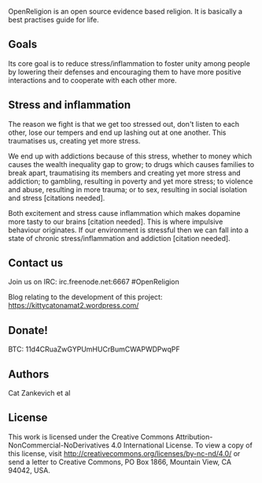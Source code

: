 OpenReligion is an open source evidence based religion.
It is basically a best practises guide for life.

Goals
---------

Its core goal is to reduce stress/inflammation to foster unity among people by lowering their defenses and encouraging them to have more positive interactions and to cooperate with each other more. 

Stress and inflammation
----------

The reason we fight is that we get too stressed out, don't listen to each other, lose our tempers and end up lashing out at one another. This traumatises us, creating yet more stress. 

We end up with addictions because of this stress, whether to money which causes the wealth inequality gap to grow; to drugs which causes families to break apart, traumatising its members and creating yet more stress and addiction; to gambling, resulting in poverty and yet more stress; to violence and abuse, resulting in more trauma; or to sex, resulting in social isolation and stress [citations needed].

Both excitement and stress cause inflammation which makes dopamine more tasty to our brains [citation needed]. This is where impulsive behaviour originates. If our environment is stressful then we can fall into a state of chronic stress/inflammation and addiction [citation needed].

Contact us
-----------

Join us on IRC:
	irc.freenode.net:6667
	#OpenReligion
	
Blog relating to the development of this project:
	https://kittycatonamat2.wordpress.com/

Donate!
-------------

BTC:
	11d4CRuaZwGYPUmHUCrBumCWAPWDPwqPF
	
Authors
----------

Cat Zankevich et al
	
License
----------
This work is licensed under the Creative Commons Attribution-NonCommercial-NoDerivatives 4.0 International License. To view a copy of this license, visit http://creativecommons.org/licenses/by-nc-nd/4.0/ or send a letter to Creative Commons, PO Box 1866, Mountain View, CA 94042, USA.